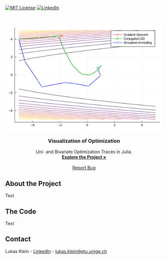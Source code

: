 [![MIT License][license-shield]][license-url]
[![LinkedIn][linkedin-shield]][linkedin-url]



<!-- PROJECT LOGO -->
<br />
<p align="center">
  <a href="https://github.com/lukaskln/Optim-Visualization">
    <img src="https://github.com/lukaskln/Optim-Visualization/blob/main/Graphics/Bivariate.png" alt="Logo" width="600">
  </a>

  <h3 align="center">Visualization of Optimization</h3>

  <p align="center">
    Uni- and Bivariate Optimization Traces in Julia.
    <br />
    <a href="https://github.com/lukaskln/Optim-Visualization"><strong>Explore the Project »</strong></a>
    <br />
    <br />
    <a href="https://github.com/lukaskln/Optim-Visualization/issues">Report Bug</a>
  </p>
</p>

## About the Project

Text

## The Code 

Text

## Contact

Lukas Klein - [LinkedIn](https://www.linkedin.com/in/lukasklein1/) - lukas.klein@etu.unige.ch

<!-- MARKDOWN LINKS & IMAGES -->
<!-- https://www.markdownguide.org/basic-syntax/#reference-style-links -->
[license-shield]: https://img.shields.io/github/license/othneildrew/Best-README-Template.svg?style=flat-square
[license-url]: https://github.com/lukaskln/Optim-Visualization/blob/master/LICENSE.txt
[linkedin-shield]: https://img.shields.io/badge/-LinkedIn-black.svg?style=flat-square&logo=linkedin&colorB=555
[linkedin-url]: https://www.linkedin.com/in/lukasklein1/
